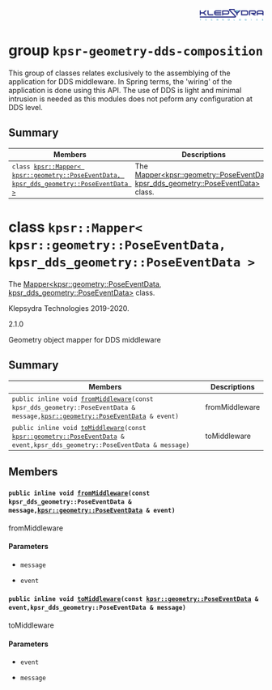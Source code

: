 <p align="right">
  <img width="25%" height="25%"src="../images/klepsydra_logo.jpg">
</p>

# group `kpsr-geometry-dds-composition` 

This group of classes relates exclusively to the assemblying of the application for DDS middleware. In Spring terms, the 'wiring' of the application is done using this API. The use of DDS is light and minimal intrusion is needed as this modules does not peform any configuration at DDS level.

## Summary

 Members                        | Descriptions                                
--------------------------------|---------------------------------------------
`class `[`kpsr::Mapper< kpsr::geometry::PoseEventData, kpsr_dds_geometry::PoseEventData >`](#classkpsr_1_1Mapper_3_01kpsr_1_1geometry_1_1PoseEventData_00_01kpsr__dds__geometry_1_1PoseEventData_01_4) | The [Mapper<kpsr::geometry::PoseEventData, kpsr_dds_geometry::PoseEventData>](#classkpsr_1_1Mapper_3_01kpsr_1_1geometry_1_1PoseEventData_00_01kpsr__dds__geometry_1_1PoseEventData_01_4) class.

# class `kpsr::Mapper< kpsr::geometry::PoseEventData, kpsr_dds_geometry::PoseEventData >` 

The [Mapper<kpsr::geometry::PoseEventData, kpsr_dds_geometry::PoseEventData>](#classkpsr_1_1Mapper_3_01kpsr_1_1geometry_1_1PoseEventData_00_01kpsr__dds__geometry_1_1PoseEventData_01_4) class.

Klepsydra Technologies 2019-2020.

2.1.0

Geometry object mapper for DDS middleware

## Summary

 Members                        | Descriptions                                
--------------------------------|---------------------------------------------
`public inline void `[`fromMiddleware`](#classkpsr_1_1Mapper_3_01kpsr_1_1geometry_1_1PoseEventData_00_01kpsr__dds__geometry_1_1PoseEventData_01_4_1a680c2eeea47266aeded65f73efc0cd67)`(const kpsr_dds_geometry::PoseEventData & message,`[`kpsr::geometry::PoseEventData`](api-kpsr-geometry-application.md#structkpsr_1_1geometry_1_1PoseEventData)` & event)` | fromMiddleware
`public inline void `[`toMiddleware`](#classkpsr_1_1Mapper_3_01kpsr_1_1geometry_1_1PoseEventData_00_01kpsr__dds__geometry_1_1PoseEventData_01_4_1a1161a42f64bbe5f40ed8ffdddac065a0)`(const `[`kpsr::geometry::PoseEventData`](api-kpsr-geometry-application.md#structkpsr_1_1geometry_1_1PoseEventData)` & event,kpsr_dds_geometry::PoseEventData & message)` | toMiddleware

## Members

#### `public inline void `[`fromMiddleware`](#classkpsr_1_1Mapper_3_01kpsr_1_1geometry_1_1PoseEventData_00_01kpsr__dds__geometry_1_1PoseEventData_01_4_1a680c2eeea47266aeded65f73efc0cd67)`(const kpsr_dds_geometry::PoseEventData & message,`[`kpsr::geometry::PoseEventData`](api-kpsr-geometry-application.md#structkpsr_1_1geometry_1_1PoseEventData)` & event)` 

fromMiddleware

#### Parameters
* `message` 

* `event`

#### `public inline void `[`toMiddleware`](#classkpsr_1_1Mapper_3_01kpsr_1_1geometry_1_1PoseEventData_00_01kpsr__dds__geometry_1_1PoseEventData_01_4_1a1161a42f64bbe5f40ed8ffdddac065a0)`(const `[`kpsr::geometry::PoseEventData`](api-kpsr-geometry-application.md#structkpsr_1_1geometry_1_1PoseEventData)` & event,kpsr_dds_geometry::PoseEventData & message)` 

toMiddleware

#### Parameters
* `event` 

* `message`

